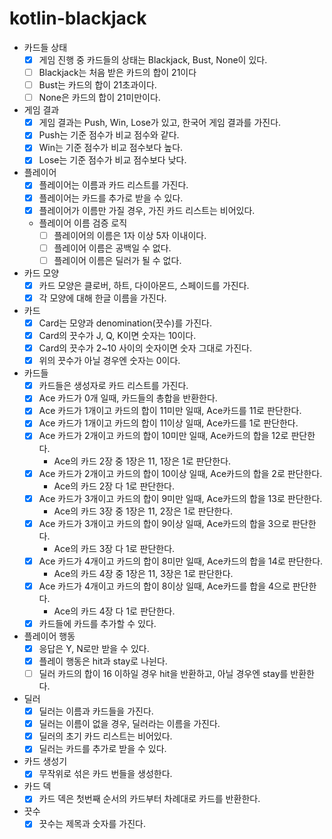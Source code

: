 # kotlin-blackjack

- 카드들 상태
    - [X] 게임 진행 중 카드들의 상태는 Blackjack, Bust, None이 있다.
    - [ ] Blackjack는 처음 받은 카드의 합이 21이다
    - [ ] Bust는 카드의 합이 21초과이다.
    - [ ] None은 카드의 합이 21미만이다.
- 게임 결과
    - [X] 게임 결과는 Push, Win, Lose가 있고, 한국어 게임 결과를 가진다.
    - [X] Push는 기준 점수가 비교 점수와 같다.
    - [X] Win는 기준 점수가 비교 점수보다 높다.
    - [X] Lose는 기준 점수가 비교 점수보다 낮다.
- 플레이어
    - [X] 플레이어는 이름과 카드 리스트를 가진다.
    - [X] 플레이어는 카드를 추가로 받을 수 있다.
    - [X] 플레이어가 이름만 가질 경우, 가진 카드 리스트는 비어있다.
    - 플레이어 이름 검증 로직
        - [ ] 플레이어의 이름은 1자 이상 5자 이내이다.
        - [ ] 플레이어 이름은 공백일 수 없다.
        - [ ] 플레이어 이름은 딜러가 될 수 없다.
- 카드 모양
    - [X] 카드 모양은 클로버, 하트, 다이아몬드, 스페이드를 가진다.
    - [X] 각 모양에 대해 한글 이름을 가진다.
- 카드
    - [X] Card는 모양과 denomination(끗수)를 가진다.
    - [X] Card의 끗수가 J, Q, K이면 숫자는 10이다.
    - [X] Card의 끗수가 2~10 사이의 숫자이면 숫자 그대로 가진다.
    - [X] 위의 끗수가 아닐 경우엔 숫자는 0이다.
- 카드들
    - [X] 카드들은 생성자로 카드 리스트를 가진다.
    - [X] Ace 카드가 0개 일때, 카드들의 총합을 반환한다.
    - [X] Ace 카드가 1개이고 카드의 합이 11미만 일때, Ace카드를 11로 판단한다.
    - [X] Ace 카드가 1개이고 카드의 합이 11이상 일때, Ace카드를 1로 판단한다.
    - [X] Ace 카드가 2개이고 카드의 합이 10미만 일때, Ace카드의 합을 12로 판단한다.
        - Ace의 카드 2장 중 1장은 11, 1장은 1로 판단한다.
    - [X] Ace 카드가 2개이고 카드의 합이 10이상 일때, Ace카드의 합을 2로 판단한다.
        - Ace의 카드 2장 다 1로 판단한다.
    - [X] Ace 카드가 3개이고 카드의 합이 9미만 일때, Ace카드의 합을 13로 판단한다.
        - Ace의 카드 3장 중 1장은 11, 2장은 1로 판단한다.
    - [X] Ace 카드가 3개이고 카드의 합이 9이상 일때, Ace카드의 합을 3으로 판단한다.
        - Ace의 카드 3장 다 1로 판단한다.
    - [X] Ace 카드가 4개이고 카드의 합이 8미만 일때, Ace카드의 합을 14로 판단한다.
        - Ace의 카드 4장 중 1장은 11, 3장은 1로 판단한다.
    - [X] Ace 카드가 4개이고 카드의 합이 8이상 일때, Ace카드를 합을 4으로 판단한다.
        - Ace의 카드 4장 다 1로 판단한다.
    - [X] 카드들에 카드를 추가할 수 있다.
- 플레이어 행동
    - [X] 응답은 Y, N로만 받을 수 있다.
    - [X] 플레이 행동은 hit과 stay로 나뉜다.
    - [ ] 딜러 카드의 합이 16 이하일 경우 hit을 반환하고, 아닐 경우엔 stay를 반환한다.
- 딜러
    - [X] 딜러는 이름과 카드들을 가진다.
    - [X] 딜러는 이름이 없을 경우, 딜러라는 이름을 가진다.
    - [X] 딜러의 초기 카드 리스트는 비어있다.
    - [X] 딜러는 카드를 추가로 받을 수 있다.
- 카드 생성기
    - [X] 무작위로 섞은 카드 번들을 생성한다.
- 카드 덱
    - [X] 카드 덱은 첫번째 순서의 카드부터 차례대로 카드를 반환한다.
- 끗수
    - [X] 끗수는 제목과 숫자를 가진다.